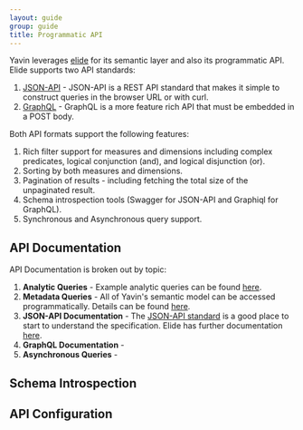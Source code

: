 ```yaml
---
layout: guide
group: guide
title: Programmatic API
---
```


Yavin leverages [elide](https://elide.io) for its semantic layer and also its programmatic API.  Elide supports two API standards:

1. [JSON-API](https://jsonapi.org/) - JSON-API is a REST API standard that makes it simple to construct queries in the browser URL or with curl.  
2. [GraphQL](https://graphql.org/) - GraphQL is a more feature rich API that must be embedded in a POST body.  

Both API formats support the following features:

1. Rich filter support for measures and dimensions including complex predicates, logical conjunction (and), and logical disjunction (or).
2. Sorting by both measures and dimensions.
3. Pagination of results - including fetching the total size of the unpaginated result.
4. Schema introspection tools (Swagger for JSON-API and Graphiql for GraphQL).
5. Synchronous and Asynchronous query support.

## API Documentation

API Documentation is broken out by topic:

1. **Analytic Queries** - Example analytic queries can be found [here](https://elide.io/pages/guide/v5/04-analytics.html#analytic-queries).
2. **Metadata Queries** - All of Yavin's semantic model can be accessed programmatically.  Details can be found [here](https://elide.io/pages/guide/v5/04-analytics.html#metadata-queries).
3. **JSON-API Documentation** - The [JSON-API standard](https://jsonapi.org/) is a good place to start to understand the specification.  Elide has further documentation [here]().
4. **GraphQL Documentation** - 
5. **Asynchronous Queries** - 

## Schema Introspection

## API Configuration
